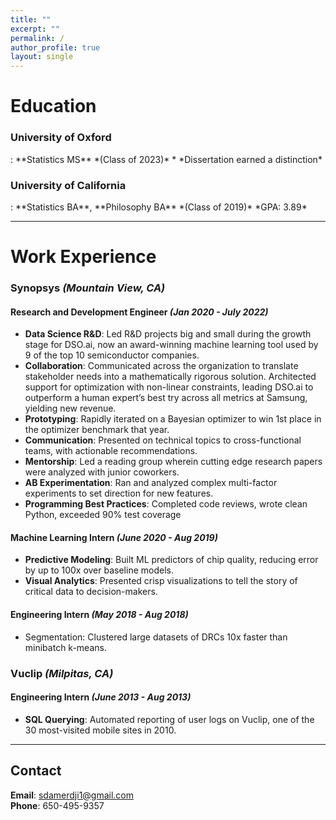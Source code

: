 ```yaml
---
title: ""
excerpt: ""
permalink: / 
author_profile: true
layout: single
---
```



# Education

<h3>University of Oxford</h3>  
: **Statistics MS** *(Class of 2023)*  
    * *Dissertation earned a distinction*

<h3>University of California</h3>
:   **Statistics BA**, **Philosophy BA** *(Class of 2019)*  
    *GPA: 3.89*

--------
# Work Experience

### Synopsys *(Mountain View, CA)*  


#### Research and Development Engineer *(Jan 2020 - July 2022)*

* **Data Science R&D**: Led R&D projects big and small during the growth stage for DSO.ai, now an award-winning
machine learning tool used by 9 of the top 10 semiconductor companies.
* **Collaboration**: Communicated across the organization to translate stakeholder needs into a mathematically
rigorous solution. Architected support for optimization with non-linear constraints, leading DSO.ai to outperform a
human expert’s best try across all metrics at Samsung, yielding new revenue.
* **Prototyping**: Rapidly iterated on a Bayesian optimizer to win 1st place in the optimizer benchmark that year.
* **Communication**: Presented on technical topics to cross-functional teams, with actionable recommendations.
* **Mentorship**: Led a reading group wherein cutting edge research papers were analyzed with junior coworkers.
* **AB Experimentation**: Ran and analyzed complex multi-factor experiments to set direction for new features.
* **Programming Best Practices**: Completed code reviews, wrote clean Python, exceeded 90% test coverage  
  
#### Machine Learning Intern *(June 2020 - Aug 2019)*
* **Predictive Modeling**: Built ML predictors of chip quality, reducing error by up to 100x over baseline models.
* **Visual Analytics**: Presented crisp visualizations to tell the story of critical data to decision-makers.

#### Engineering Intern *(May 2018 - Aug 2018)*
* Segmentation: Clustered large datasets of DRCs 10x faster than minibatch k-means.


  
### Vuclip   *(Milpitas, CA)*  

#### Engineering Intern *(June 2013 - Aug 2013)*
* **SQL Querying**: Automated reporting of user logs on Vuclip, one of the 30 most-visited mobile sites in 2010.



--------
## Contact
**Email**: sdamerdji1@gmail.com  
**Phone**: 650-495-9357